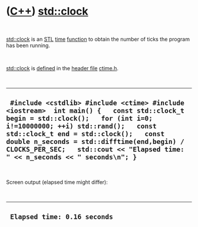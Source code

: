 



 

 

 

 

 

([C++](Cpp.htm)) [std::clock](CppClock.htm)
===========================================

 

[std::clock](CppClock.htm) is an [STL](CppStl.htm) [time](CppTime.htm)
[function](CppFunction.htm) to obtain the number of ticks the program
has been running.

 

[std::clock](CppClock.htm) is [defined](CppDefinition.htm) in the
[header file](CppHeaderFile.htm) [ctime.h](CppCtimeH.htm).

 

  ---------------------------------------------------------------------------------------------------------------------------------------------------------------------------------------------------------------------------------------------------------------------------------------------------------------------------------------------------
  ` #include <cstdlib> #include <ctime> #include <iostream>  int main() {   const std::clock_t begin = std::clock();   for (int i=0; i!=10000000; ++i) std::rand();   const std::clock_t end = std::clock();   const double n_seconds = std::difftime(end,begin) / CLOCKS_PER_SEC;   std::cout << "Elapsed time: " << n_seconds << " seconds\n"; }`
  ---------------------------------------------------------------------------------------------------------------------------------------------------------------------------------------------------------------------------------------------------------------------------------------------------------------------------------------------------

 

Screen output (elapsed time might differ):

 

  -------------------------------
  ` Elapsed time: 0.16 seconds`
  -------------------------------

 

 

 

 

 





 



